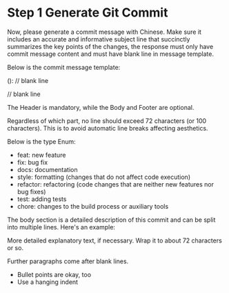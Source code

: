 # Step 1 Generate Git Commit

Now, please generate a commit message with Chinese.
Make sure it includes an accurate and informative subject line that succinctly summarizes the key points of the changes, the response must only have commit message content and must have blank line in message template.

Below is the commit message template:

<type>(<scope>): <subject>
// blank line
<body>
// blank line
<footer>

The Header is mandatory, while the Body and Footer are optional.

Regardless of which part, no line should exceed 72 characters (or 100 characters). This is to avoid automatic line breaks affecting aesthetics.

Below is the type Enum:

- feat: new feature
- fix: bug fix
- docs: documentation
- style: formatting (changes that do not affect code execution)
- refactor: refactoring (code changes that are neither new features nor bug fixes)
- test: adding tests
- chore: changes to the build process or auxiliary tools

The body section is a detailed description of this commit and can be split into multiple lines. Here's an example:

More detailed explanatory text, if necessary. Wrap it to about 72 characters or so. 

Further paragraphs come after blank lines.

- Bullet points are okay, too
- Use a hanging indent


